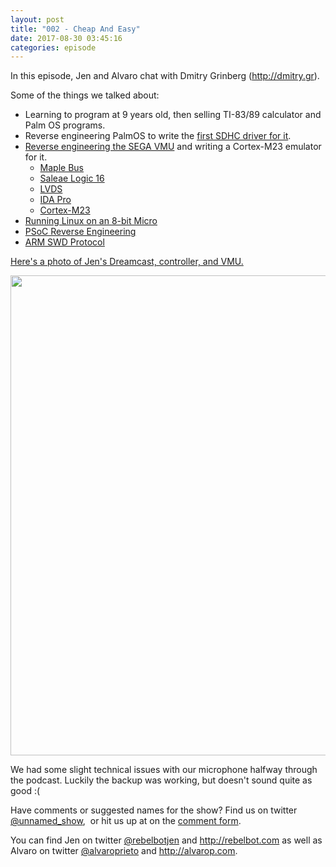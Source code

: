 ```yaml
---
layout: post
title: "002 - Cheap And Easy"
date: 2017-08-30 03:45:16
categories: episode
---
```

<p><span style="font-weight: 400;">In this episode, Jen and Alvaro chat with Dmitry Grinberg (</span><a href= "http://dmitry.gr"><span style= "font-weight: 400;">http://dmitry.gr</span></a><span style= "font-weight: 400;">).</span></p> <p><span style="font-weight: 400;">Some of the things we talked about:</span></p> <ul> <li style="font-weight: 400;"><span style= "font-weight: 400;">Learning to program at 9 years old, then selling TI-83/89 calculator and Palm OS programs.</span></li> <li style="font-weight: 400;"><span style= "font-weight: 400;">Reverse engineering PalmOS to write the </span><a href= "http://palmsdhc.blogspot.com/"><span style="font-weight: 400;">first SDHC driver for it</span></a><span style= "font-weight: 400;">.</span></li> <li style="font-weight: 400;"><a href= "http://dmitry.gr/index.php?r=05.Projects&proj=25.%20VMU%20Hacking"> <span style="font-weight: 400;">Reverse engineering the SEGA VMU</span></a> <span style="font-weight: 400;">and writing a Cortex-M23 emulator for it.</span></li> <li style="list-style: none; display: inline;"> <ul> <li style="font-weight: 400;"><a href= "http://mc.pp.se/dc/dchid.html"><span style= "font-weight: 400;">Maple Bus</span></a></li> <li style="font-weight: 400;"><a href= "https://www.saleae.com"><span style="font-weight: 400;">Saleae Logic 16</span></a></li> <li style="font-weight: 400;"><a href= "https://en.m.wikipedia.org/wiki/Low-voltage_differential_signaling"> <span style="font-weight: 400;">LVDS</span></a></li> <li style="font-weight: 400;"><a href= "https://www.hex-rays.com/products/ida/"><span style= "font-weight: 400;">IDA Pro</span></a></li> <li style="font-weight: 400;"><a href= "https://developer.arm.com/products/processors/cortex-m/cortex-m23"> <span style="font-weight: 400;">Cortex-M23</span></a></li> </ul> </li> <li style="font-weight: 400;"><a href= "http://dmitry.gr/index.php?r=05.Projects&proj=07.%20Linux%20on%208bit"> <span style="font-weight: 400;">Running Linux on an 8-bit Micro</span></a></li> <li style="font-weight: 400;"><a href= "http://dmitry.gr/index.php?r=05.Projects&proj=23.%20PSoC4"><span style="font-weight: 400;"> PSoC Reverse Engineering</span></a></li> <li style="font-weight: 400;"><a href= "https://www.arm.com/files/pdf/Serial_Wire_Debug.pdf"><span style= "font-weight: 400;">ARM SWD Protocol</span></a></li> </ul> <p><a href="http://imgur.com/a/qtSwx">Here's a photo of Jen's Dreamcast, controller, and VMU.</a></p> <p><a href="http://imgur.com/a/qtSwx"><img src= "https://assets.libsyn.com/secure/show/103623/IMG_20170803_214847_small.jpg" alt="" width="1024" height="768" /></a></p> <p><span style="font-weight: 400;">We had some slight technical issues with our microphone halfway through the podcast. Luckily the backup was working, but doesn't sound quite as good :(</span></p> <p><span style="font-weight: 400;">Have comments or suggested names for the show? Find us on twitter</span> <a href= "https://twitter.com/unnamed_show"><span style= "font-weight: 400;">@unnamed_show</span></a><span style= "font-weight: 400;">,  or hit us up at on the</span> <a href= "https://goo.gl/forms/2JSxjsaTCmczwS9J2"><span style= "font-weight: 400;">comment form</span></a><span style= "font-weight: 400;">.</span></p> <p><span style="font-weight: 400;">You can find Jen on twitter</span> <a href= "https://twitter.com/rebelbotjen"><span style= "font-weight: 400;">@rebelbotjen</span></a> <span style= "font-weight: 400;">and</span> <a href= "http://rebelbot.com"><span style= "font-weight: 400;">http://rebelbot.com</span></a> <span style= "font-weight: 400;">as well as Alvaro on twitter</span> <a href= "https://twitter.com/alvaroprieto"><span style= "font-weight: 400;">@alvaroprieto</span></a> <span style= "font-weight: 400;">and</span> <a href= "http://alvarop.com"><span style= "font-weight: 400;">http://alvarop.com</span></a><span style= "font-weight: 400;">.</span></p>